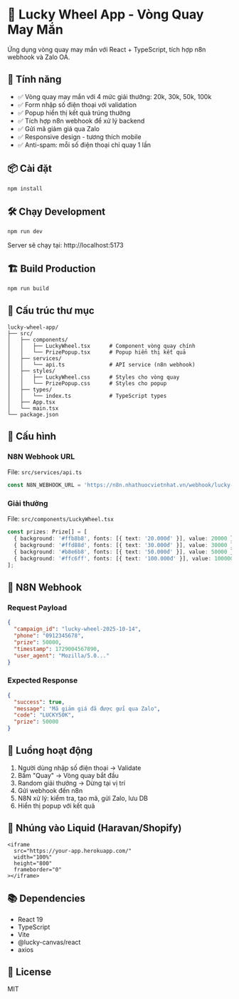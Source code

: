 # 🎰 Lucky Wheel App - Vòng Quay May Mắn

Ứng dụng vòng quay may mắn với React + TypeScript, tích hợp n8n webhook và Zalo OA.

## 🚀 Tính năng

- ✅ Vòng quay may mắn với 4 mức giải thưởng: 20k, 30k, 50k, 100k
- ✅ Form nhập số điện thoại với validation
- ✅ Popup hiển thị kết quả trúng thưởng
- ✅ Tích hợp n8n webhook để xử lý backend
- ✅ Gửi mã giảm giá qua Zalo
- ✅ Responsive design - tương thích mobile
- ✅ Anti-spam: mỗi số điện thoại chỉ quay 1 lần

## 📦 Cài đặt

```bash
npm install
```

## 🛠️ Chạy Development

```bash
npm run dev
```

Server sẽ chạy tại: http://localhost:5173

## 🏗️ Build Production

```bash
npm run build
```

## 📁 Cấu trúc thư mục

```
lucky-wheel-app/
├── src/
│   ├── components/
│   │   ├── LuckyWheel.tsx      # Component vòng quay chính
│   │   └── PrizePopup.tsx      # Popup hiển thị kết quả
│   ├── services/
│   │   └── api.ts              # API service (n8n webhook)
│   ├── styles/
│   │   ├── LuckyWheel.css      # Styles cho vòng quay
│   │   └── PrizePopup.css      # Styles cho popup
│   ├── types/
│   │   └── index.ts            # TypeScript types
│   ├── App.tsx
│   └── main.tsx
└── package.json
```

## 🔧 Cấu hình

### N8N Webhook URL

File: `src/services/api.ts`

```typescript
const N8N_WEBHOOK_URL = 'https://n8n.nhathuocvietnhat.vn/webhook/lucky-wheel-2025-10-14';
```

### Giải thưởng

File: `src/components/LuckyWheel.tsx`

```typescript
const prizes: Prize[] = [
  { background: '#ffb8b8', fonts: [{ text: '20.000đ' }], value: 20000 },
  { background: '#ffd88d', fonts: [{ text: '30.000đ' }], value: 30000 },
  { background: '#b8e6b8', fonts: [{ text: '50.000đ' }], value: 50000 },
  { background: '#ffc6ff', fonts: [{ text: '100.000đ' }], value: 100000 },
];
```

## 📡 N8N Webhook

### Request Payload

```json
{
  "campaign_id": "lucky-wheel-2025-10-14",
  "phone": "0912345678",
  "prize": 50000,
  "timestamp": 1729004567890,
  "user_agent": "Mozilla/5.0..."
}
```

### Expected Response

```json
{
  "success": true,
  "message": "Mã giảm giá đã được gửi qua Zalo",
  "code": "LUCKY50K",
  "prize": 50000
}
```

## 🎯 Luồng hoạt động

1. Người dùng nhập số điện thoại → Validate
2. Bấm "Quay" → Vòng quay bắt đầu
3. Random giải thưởng → Dừng tại vị trí
4. Gửi webhook đến n8n
5. N8N xử lý: kiểm tra, tạo mã, gửi Zalo, lưu DB
6. Hiển thị popup với kết quả

## 📱 Nhúng vào Liquid (Haravan/Shopify)

```liquid
<iframe
  src="https://your-app.herokuapp.com/"
  width="100%"
  height="800"
  frameborder="0"
></iframe>
```

## 📚 Dependencies

- React 19
- TypeScript
- Vite
- @lucky-canvas/react
- axios

## 📄 License

MIT
